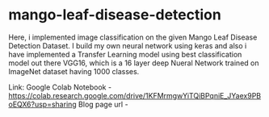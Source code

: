 # mango-leaf-disease-detection

Here, i implemented image classification on the given Mango Leaf Disease Detection Dataset. I build my own neural network using keras and also i have implemented a Transfer Learning model using best classification model out there VGG16, which is a 16 layer deep Nueral Network trained on ImageNet dataset having 1000 classes.

Link:
Google Colab Notebook - https://colab.research.google.com/drive/1KFMrmgwYiTQiBPqniE_JYaex9PBoEQX6?usp=sharing
Blog page url - 
